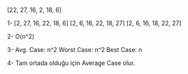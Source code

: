 [22, 27, 16, 2, 18, 6]

1-
[2, 27, 16, 22, 18, 6]
[2, 6, 16, 22, 18, 27]
[2, 6, 16, 18, 22, 27]

2-
O(n^2)

3-
Avg. Case: n^2
Worst Case: n^2
Best Case: n

4-
Tam ortada olduğu için Average Case olur.
